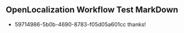 ## OpenLocalization Workflow Test MarkDown
* 59714986-5b0b-4690-8783-f05d05a601cc thanks!

<!--HONumber=Jul16_HO2-->



